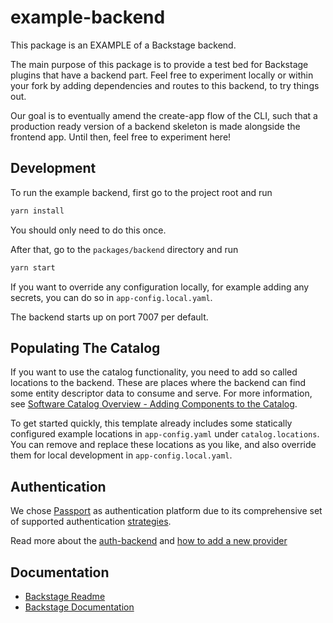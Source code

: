 # example-backend

This package is an EXAMPLE of a Backstage backend.

The main purpose of this package is to provide a test bed for Backstage plugins
that have a backend part. Feel free to experiment locally or within your fork by
adding dependencies and routes to this backend, to try things out.

Our goal is to eventually amend the create-app flow of the CLI, such that a
production ready version of a backend skeleton is made alongside the frontend
app. Until then, feel free to experiment here!

## Development

To run the example backend, first go to the project root and run

```bash
yarn install
```

You should only need to do this once.

After that, go to the `packages/backend` directory and run

```bash
yarn start
```

If you want to override any configuration locally, for example adding any secrets,
you can do so in `app-config.local.yaml`.

The backend starts up on port 7007 per default.

## Populating The Catalog

If you want to use the catalog functionality, you need to add so called
locations to the backend. These are places where the backend can find some
entity descriptor data to consume and serve. For more information, see
[Software Catalog Overview - Adding Components to the Catalog](https://backstage.io/docs/features/software-catalog/#adding-components-to-the-catalog).

To get started quickly, this template already includes some statically configured example locations
in `app-config.yaml` under `catalog.locations`. You can remove and replace these locations as you
like, and also override them for local development in `app-config.local.yaml`.

## Authentication

We chose [Passport](http://www.passportjs.org/) as authentication platform due
to its comprehensive set of supported authentication
[strategies](http://www.passportjs.org/packages/).

Read more about the
[auth-backend](https://github.com/backstage/backstage/blob/master/plugins/auth-backend/README.md)
and
[how to add a new provider](https://github.com/backstage/backstage/blob/master/docs/auth/add-auth-provider.md)

## Documentation

- [Backstage Readme](https://github.com/backstage/backstage/blob/master/README.md)
- [Backstage Documentation](https://backstage.io/docs)
